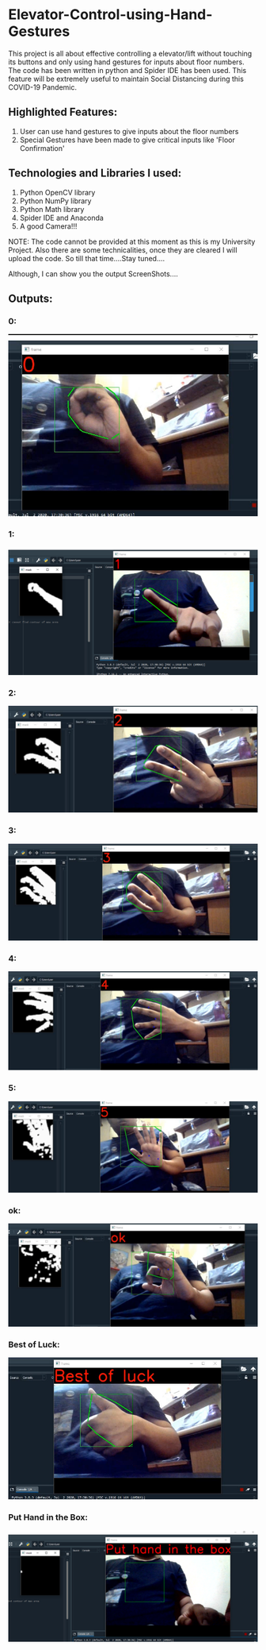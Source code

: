 # Elevator-Control-using-Hand-Gestures
This project is all about effective controlling a elevator/lift without touching its buttons and only using hand gestures for inputs about floor numbers. The code has been written in python and Spider IDE has been used. This feature will be extremely useful to maintain Social Distancing during this COVID-19 Pandemic.

## Highlighted Features:

1) User can use hand gestures to give inputs about the floor numbers
2) Special Gestures have been made to give critical inputs like 'Floor Confirmation'

## Technologies and Libraries I used:

1) Python OpenCV library
2) Python NumPy library
3) Python Math library
4) Spider IDE and Anaconda
5) A good Camera!!!

NOTE: The code cannot be provided at this moment as this is my University Project. Also there are some technicalities, once they are cleared I will upload the code. So till that time....Stay tuned....

Although, I can show you the output ScreenShots....

## Outputs:

### 0:

![0](https://github.com/GraniteMask/Elevator-Control-using-Hand-Gestures/blob/main/0.png?raw=true)

### 1:

![1](https://github.com/GraniteMask/Elevator-Control-using-Hand-Gestures/blob/main/neural.png?raw=true)

### 2:

![2](https://github.com/GraniteMask/Elevator-Control-using-Hand-Gestures/blob/main/2.png?raw=true)

### 3:

![3](https://github.com/GraniteMask/Elevator-Control-using-Hand-Gestures/blob/main/3.png?raw=true)

### 4:

![4](https://github.com/GraniteMask/Elevator-Control-using-Hand-Gestures/blob/main/4.png?raw=true)

### 5:

![5](https://github.com/GraniteMask/Elevator-Control-using-Hand-Gestures/blob/main/5.png?raw=true)

### ok:

![5](https://github.com/GraniteMask/Elevator-Control-using-Hand-Gestures/blob/main/ok.png?raw=true)

### Best of Luck:

![Best of Luck](https://github.com/GraniteMask/Elevator-Control-using-Hand-Gestures/blob/main/Best_of_luck.png?raw=true)

### Put Hand in the Box:

![Put Hand in the Box](https://github.com/GraniteMask/Elevator-Control-using-Hand-Gestures/blob/main/Put_hand_in_the_box.png?raw=true)
